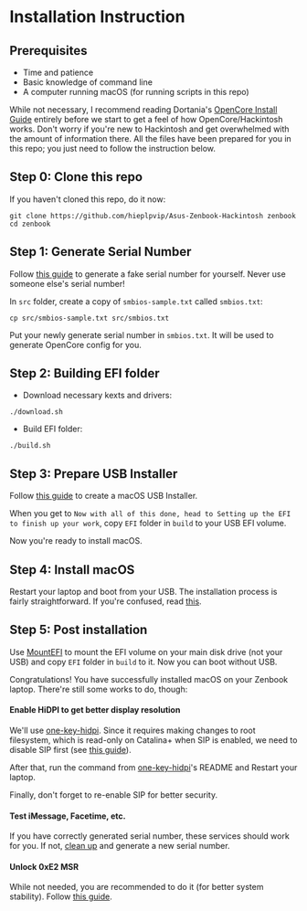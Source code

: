# Installation Instruction

## Prerequisites

- Time and patience
- Basic knowledge of command line
- A computer running macOS (for running scripts in this repo)

While not necessary, I recommend reading Dortania's [OpenCore Install Guide](https://dortania.github.io/OpenCore-Install-Guide/) entirely before we start to get a feel of how OpenCore/Hackintosh works. Don't worry if you're new to Hackintosh and get overwhelmed with the amount of information there. All the files have been prepared for you in this repo; you just need to follow the instruction below.

## Step 0: Clone this repo

If you haven't cloned this repo, do it now:

```shell
git clone https://github.com/hieplpvip/Asus-Zenbook-Hackintosh zenbook
cd zenbook
```

## Step 1: Generate Serial Number

Follow [this guide](https://dortania.github.io/OpenCore-Post-Install/universal/iservices.html#generate-a-new-serial) to generate a fake serial number for yourself. Never use someone else's serial number!

In `src` folder, create a copy of `smbios-sample.txt` called `smbios.txt`:

```shell
cp src/smbios-sample.txt src/smbios.txt
```

Put your newly generate serial number in `smbios.txt`. It will be used to generate OpenCore config for you.

## Step 2: Building EFI folder

- Download necessary kexts and drivers:

```shell
./download.sh
```

- Build EFI folder:

```shell
./build.sh
```

## Step 3: Prepare USB Installer

Follow [this guide](https://dortania.github.io/OpenCore-Install-Guide/installer-guide/mac-install.html#downloading-macos-modern-os) to create a macOS USB Installer.

When you get to `Now with all of this done, head to Setting up the EFI to finish up your work`, copy `EFI` folder in `build` to your USB EFI volume.

Now you're ready to install macOS.

## Step 4: Install macOS

Restart your laptop and boot from your USB. The installation process is fairly straightforward. If you're confused, read [this](https://dortania.github.io/OpenCore-Install-Guide/installation/installation-process.html#double-checking-your-work).

## Step 5: Post installation

Use [MountEFI](https://github.com/corpnewt/MountEFI) to mount the EFI volume on your main disk drive (not your USB) and copy `EFI` folder in `build` to it. Now you can boot without USB.

Congratulations! You have successfully installed macOS on your Zenbook laptop. There're still some works to do, though:

#### Enable HiDPI to get better display resolution

We'll use [one-key-hidpi](https://github.com/xzhih/one-key-hidpi). Since it requires making changes to root filesystem, which is read-only on Catalina+ when SIP is enabled, we need to disable SIP first (see [this guide](https://dortania.github.io/OpenCore-Install-Guide/troubleshooting/extended/post-issues.html#disabling-sip)).

After that, run the command from [one-key-hidpi](https://github.com/xzhih/one-key-hidpi)'s README and Restart your laptop.

Finally, don't forget to re-enable SIP for better security.

#### Test iMessage, Facetime, etc.

If you have correctly generated serial number, these services should work for you. If not, [clean up](https://dortania.github.io/OpenCore-Post-Install/universal/iservices.html#clean-out-old-attempts) and generate a new serial number.

#### Unlock 0xE2 MSR

While not needed, you are recommended to do it (for better system stability). Follow [this guide](https://dortania.github.io/OpenCore-Post-Install/misc/msr-lock.html).

